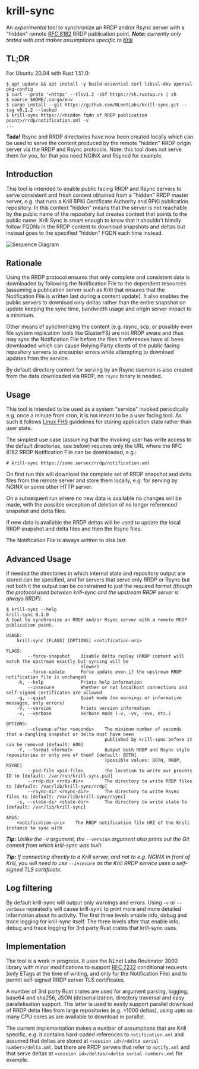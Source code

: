 # krill-sync

An *experimental* tool to synchronize an RRDP and/or Rsync server with a "hidden" remote [RFC 8182](https://tools.ietf.org/html/rfc8182) RRDP publication point. _**Note:** currently only tested with and makes assumptions specific to [Krill](https://nlnetlabs.nl/projects/rpki/krill/)._

## TL;DR

For Ubuntu 20.04 with Rust 1.51.0:

```
$ apt update && apt install -y build-essential curl libssl-dev openssl pkg-config
$ curl --proto '=https' --tlsv1.2 -sSf https://sh.rustup.rs | sh
$ source $HOME/.cargo/env
$ cargo install --git https://github.com/NLnetLabs/krill-sync.git --tag v0.1.2 --locked
$ krill-sync https://<hidden fqdn of RRDP publication point>/rrdp/notification.xml -v
...
```

**Tada!** Rsync and RRDP directories have now been created locally which can be used to serve the content produced by the remote "hidden" RRDP origin server via the RRDP and Rsync protocols. Note: this tool does not serve them for you, for that you need NGINX and Rsyncd for example.

## Introduction

This tool is intended to enable public facing RRDP and Rsync servers to serve consistent and fresh content obtained from a "hidden" RRDP master server, e.g. that runs a Krill RPKI Certificate Authority and RPKI publication repository. In this context "hidden" means that the server is not reachable by the public name of the repository but creates content that points to the public name. Krill Sync is smart enough to know that it shouldn't blindly follow FQDNs in the RRDP content to download snapshots and deltas but instead goes to the specified "hidden" FQDN each time instead.

![Sequence Diagram](http://www.plantuml.com/plantuml/png/lPFVJzim4CVV_LUS-aGbYBGVJsYTg6WH4LE9qg9fKrzCVANMd7DcNu3yztCSGiOYDFgmlJJk-NFVEtzzFlCi7TUb4LNuwa9NaXWcEPf6qnra8TXCG7h8ivV4njMUOKx5the8RERYrZx-ALDPhzcw1jRexj4T-McdjiokNw9NJXi3wuQA25ojlwtE1PA2aUYbLWe9Hjenxp9TB9Oh8MOpI5Vf9fr_IR_FD-dr2cOp8Q8gd7n-mauXpnSPa6MzquLaRGbssY0u_5cZvoV-qybV-44tBWA63qupWYTP-RrbaAH0eM49DtdgN-aZ0YyQy4C7hv23LlJq5Bx6mhaFHWQLoW9RKDh_U8KBQgCkU-atf8wjwtFoh4tOp4zXeNrXm_r0dbsbu8Phy_7QmDWktuUSSDAG4nP3jHlV7yUwhYXRs24N-otz9bPOOYJkHUA09KaI9o5Rvkdr8ZqFqOjykRuyQ1Q2iDBjNsaEdGiuqZiezfBkK4s5a8OX10WVncXhXWuLg2vlqO7s8E-bDlBMeFXtumKxws8_SS-39TCSC79zF_EgCaslmHRkaD19HgWh5JxgkT4j7Tcgy_8O2acWoJDArTrdxAH7fwCg5_fnEF5U-dqmSmWyIFzSLxtrKS14iYrr8Orf9iUW4qosz2w1pbuE79RLbjud8OjaYL3KBgoutR96RUb3lnF94Ew9BNrCMaUGiIMd__7vZGuc198IP-6dBiql)

## Rationale

Using the RRDP protocol ensures that only complete and consistent data is downloaded by following the Notification File to the dependent resources (assuming a publication server such as Krill that ensures that the Notification File is written last during a content update). It also enables the public servers to download only deltas rather than the entire snapshot on update keeping the sync time, bandwidth usage and origin server impact to a minimum.

Other means of synchronizing the content (e.g. rsync, scp, or possibly even file system replication tools like GlusterFS) are not RRDP aware and thus may sync the Notification File before the files it references have all been downloaded which can cause Relying Party clients of the public facing repository servers to encounter errors while attempting to download updates from the service.

By default directory content for serving by an Rsync daemon is also created from the data downloaded via RRDP, no `rsync` binary is needed.

## Usage

This tool is intended to be used as a system "service" invoked periodically e.g. once a minute from cron, it is not meant to be a user facing tool. As such it follows [Linux FHS](https://refspecs.linuxfoundation.org/fhs.shtml) guidelines for storing application state rather than user state.

The simplest use case (assuming that the invoking user has write access to the default directories, see below) requires only the URL where the RFC 8182 RRDP Notification File can be downloaded, e.g.:

```
# krill-sync https://some.server/rrdp/notification.xml
```

On first run this will download the complete set of RRDP snapshot and delta files from the remote server and store them locally, e.g. for serving by NGINX or some other HTTP server.

On a subsequent run where no new data is available no changes will be made, with the possible exception of deletion of no longer referenced snapshot and delta files.

If new data is available the RRDP deltas will be used to update the local RRDP snapshot and delta files and then the Rsync files.

The Notification File is always written to disk last.

## Advanced Usage

If needed the directories in which internal state and repository output are stored can be specified, and for servers that serve only RRDP or Rsync but not both it the output can be constrained to just the required format _(though the protocol used between krill-sync and the upstream RRDP server is always RRDP)_.

```
$ krill-sync --help
krill-sync 0.1.0
A tool to synchronize an RRDP and/or Rsync server with a remote RRDP publication point.

USAGE:
    krill-sync [FLAGS] [OPTIONS] <notification-uri>

FLAGS:
        --force-snapshot    Disable delta replay (RRDP content will match the upstream exactly but syncing will be
                            slower)
        --force-update      Force update even if the upstream RRDP notification file is unchanged
    -h, --help              Prints help information
        --insecure          Whether or not localhost connections and self-signed certificates are allowed
    -q, --quiet             Quiet mode (no warnings or informative messages, only errors)
    -V, --version           Prints version information
    -v, --verbose           Verbose mode (-v, -vv, -vvv, etc.)

OPTIONS:
        --cleanup-after <seconds>    The minimum number of seconds that a dangling snapshot or delta must have been
                                     published by krill-sync before it can be removed [default: 600]
    -f, --format <format>            Output both RRDP and Rsync style repositories or only one of them? [default: BOTH]
                                     [possible values: BOTH, RRDP, RSYNC]
        --pid-file <pid-file>        The location to write our process ID to [default: /var/run/krill-sync.pid]
        --rrdp-dir <rrdp-dir>        The directory to write RRDP files to [default: /var/lib/krill-sync/rrdp]
        --rsync-dir <rsync-dir>      The directory to write Rsync files to [default: /var/lib/krill-sync/rsync]
    -s, --state-dir <state-dir>      The directory to write state to [default: /var/lib/krill-sync]

ARGS:
    <notification-uri>    The RRDP notification file URI of the Krill instance to sync with
```

_**Tip:** Unlike the `-V` argument, the `--version` argument also prints out the Git commit from which krill-sync was built._

_**Tip:** If connecting directly to a Krill server, and not to e.g. NGINX in front of Krill, you will need to use `--insecure` as the Krill RRDP service uses a self-signed TLS certificate._

## Log filtering

By default krill-sync will output only warnings and errors. Using `-v` or `--verbose` repeatedly will cause krill-sync to print more and more detailed information about its activity. The first three levels enable info, debug and trace logging for krill-sync itself. The three levels after that enable info, debug and trace logging for 3rd party Rust crates that krill-sync uses.

## Implementation

The tool is a work in progress. It uses the NLnet Labs Routinator 3000 library with minor modifications to support [RFC 7232](https://tools.ietf.org/html/rfc7232) conditional requests (only ETags at the time of writing, and only for the Notification File) and to permit self-signed RRDP server TLS certificates.

A number of 3rd party Rust crates are used for argument parsing, logging, base64 and sha256, JSON (de)serialization, directory traversal and easy parallelisation support. The latter is used to easily support parallel download of RRDP delta files from large repositories (e.g. >1000 deltas), using upto as many CPU cores as are available to download in parallel.

The current implementation makes a number of assumptions that are Krill specific, e.g. it contains hard-coded references to `notification.xml` and assumed that deltas are stored at `<session id>/<delta serial number>/delta.xml`, but there are RRDP servers that refer to `notify.xml` and that serve deltas at `<session id>/deltas/<delta serial number>.xml` for example.
